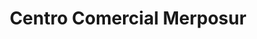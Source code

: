 ---
title: "Centro Comercial Merposur"
url: /caracas/centro-comercial-merposur/
shop: Einkaufszentrum
---